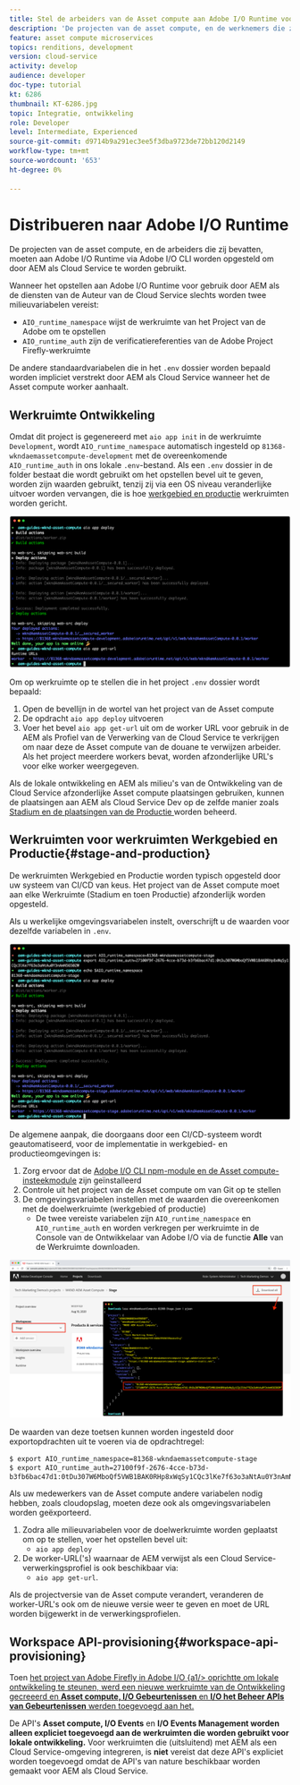 ```yaml
---
title: Stel de arbeiders van de Asset compute aan Adobe I/O Runtime voor gebruik met AEM als Cloud Service op
description: 'De projecten van de asset compute, en de werknemers die zij bevatten, moeten in Adobe I/O Runtime worden ingezet om door AEM als Cloud Service te worden gebruikt. '
feature: asset compute microservices
topics: renditions, development
version: cloud-service
activity: develop
audience: developer
doc-type: tutorial
kt: 6286
thumbnail: KT-6286.jpg
topic: Integratie, ontwikkeling
role: Developer
level: Intermediate, Experienced
source-git-commit: d9714b9a291ec3ee5f3dba9723de72bb120d2149
workflow-type: tm+mt
source-wordcount: '653'
ht-degree: 0%

---
```



# Distribueren naar Adobe I/O Runtime

De projecten van de asset compute, en de arbeiders die zij bevatten, moeten aan Adobe I/O Runtime via Adobe I/O CLI worden opgesteld om door AEM als Cloud Service te worden gebruikt.

Wanneer het opstellen aan Adobe I/O Runtime voor gebruik door AEM als de diensten van de Auteur van de Cloud Service slechts worden twee milieuvariabelen vereist:

+ `AIO_runtime_namespace` wijst de werkruimte van het Project van de Adobe om te opstellen
+ `AIO_runtime_auth` zijn de verificatiereferenties van de Adobe Project Firefly-werkruimte

De andere standaardvariabelen die in het `.env` dossier worden bepaald worden impliciet verstrekt door AEM als Cloud Service wanneer het de Asset compute worker aanhaalt.

## Werkruimte Ontwikkeling

Omdat dit project is gegenereerd met `aio app init` in de werkruimte `Development`, wordt `AIO_runtime_namespace` automatisch ingesteld op `81368-wkndaemassetcompute-development` met de overeenkomende `AIO_runtime_auth` in ons lokale `.env`-bestand.  Als een `.env` dossier in de folder bestaat die wordt gebruikt om het opstellen bevel uit te geven, worden zijn waarden gebruikt, tenzij zij via een OS niveau veranderlijke uitvoer worden vervangen, die is hoe [werkgebied en productie](#stage-and-production) werkruimten worden gericht.

![Implementatie van AIR-apps met behulp van .env-variabelen](./assets/runtime/development__aio.png)

Om op werkruimte op te stellen die in het project `.env` dossier wordt bepaald:

1. Open de bevellijn in de wortel van het project van de Asset compute
1. De opdracht `aio app deploy` uitvoeren
1. Voer het bevel `aio app get-url` uit om de worker URL voor gebruik in de AEM als Profiel van de Verwerking van de Cloud Service te verkrijgen om naar deze de Asset compute van de douane te verwijzen arbeider. Als het project meerdere workers bevat, worden afzonderlijke URL&#39;s voor elke worker weergegeven.

Als de lokale ontwikkeling en AEM als milieu&#39;s van de Ontwikkeling van de Cloud Service afzonderlijke Asset compute plaatsingen gebruiken, kunnen de plaatsingen aan AEM als Cloud Service Dev op de zelfde manier zoals [Stadium en de plaatsingen van de Productie ](#stage-and-production) worden beheerd.

## Werkruimten voor werkruimten Werkgebied en Productie{#stage-and-production}

De werkruimten Werkgebied en Productie worden typisch opgesteld door uw systeem van CI/CD van keus. Het project van de Asset compute moet aan elke Werkruimte (Stadium en toen Productie) afzonderlijk worden opgesteld.

Als u werkelijke omgevingsvariabelen instelt, overschrijft u de waarden voor dezelfde variabelen in `.env`.

![Implementatie van apps met behulp van exportvariabelen](./assets/runtime/stage__export-and-aio.png)

De algemene aanpak, die doorgaans door een CI/CD-systeem wordt geautomatiseerd, voor de implementatie in werkgebied- en productieomgevingen is:

1. Zorg ervoor dat de [Adobe I/O CLI npm-module en de Asset compute-insteekmodule](../set-up/development-environment.md#aio) zijn geïnstalleerd
1. Controle uit het project van de Asset compute om van Git op te stellen
1. De omgevingsvariabelen instellen met de waarden die overeenkomen met de doelwerkruimte (werkgebied of productie)
   + De twee vereiste variabelen zijn `AIO_runtime_namespace` en `AIO_runtime_auth` en worden verkregen per werkruimte in de Console van de Ontwikkelaar van Adobe I/O via de functie __Alle__ van de Werkruimte downloaden.

![Adobe Developer Console - AIO Runtime Namespace en Auth](./assets/runtime/stage-auth-namespace.png)

De waarden van deze toetsen kunnen worden ingesteld door exportopdrachten uit te voeren via de opdrachtregel:

```
$ export AIO_runtime_namespace=81368-wkndaemassetcompute-stage
$ export AIO_runtime_auth=27100f9f-2676-4cce-b73d-b3fb6bac47d1:0tDu307W6MboQf5VWB1BAK0RHp8xWqSy1CQc3lKe7f63o3aNtAu0Y3nAmN56502W
```

Als uw medewerkers van de Asset compute andere variabelen nodig hebben, zoals cloudopslag, moeten deze ook als omgevingsvariabelen worden geëxporteerd.

1. Zodra alle milieuvariabelen voor de doelwerkruimte worden geplaatst om op te stellen, voer het opstellen bevel uit:
   + `aio app deploy`
1. De worker-URL(&#39;s) waarnaar de AEM verwijst als een Cloud Service-verwerkingsprofiel is ook beschikbaar via:
   + `aio app get-url`.

Als de projectversie van de Asset compute verandert, veranderen de worker-URL&#39;s ook om de nieuwe versie weer te geven en moet de URL worden bijgewerkt in de verwerkingsprofielen.

## Workspace API-provisioning{#workspace-api-provisioning}

Toen [het project van Adobe Firefly in Adobe I/O {a1/> oprichtte om lokale ontwikkeling te steunen, werd een nieuwe werkruimte van de Ontwikkeling gecreeerd en __Asset compute, I/O Gebeurtenissen__ en __I/O het Beheer APIs van Gebeurtenissen__ werden toegevoegd aan het.](../set-up/firefly.md)

De API&#39;s __Asset compute, I/O Events__ en __I/O Events Management worden alleen expliciet toegevoegd aan de werkruimten die worden gebruikt voor lokale ontwikkeling.__ Voor werkruimten die (uitsluitend) met AEM als een Cloud Service-omgeving integreren, is __niet__ vereist dat deze API&#39;s expliciet worden toegevoegd omdat de API&#39;s van nature beschikbaar worden gemaakt voor AEM als Cloud Service.
